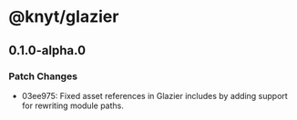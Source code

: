# @knyt/glazier

## 0.1.0-alpha.0

### Patch Changes

- 03ee975: Fixed asset references in Glazier includes by adding support for rewriting module paths.
